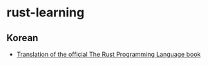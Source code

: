 # rust-learning

## Korean

* [Translation of the official The Rust Programming Language book](https://github.com/rust-kr/doc.rust-kr.org)